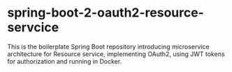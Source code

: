 # spring-boot-2-oauth2-resource-servcice
This is the boilerplate Spring Boot repository introducing microservice architecture for Resource service, implementing OAuth2, using JWT tokens for authorization and running in Docker.
